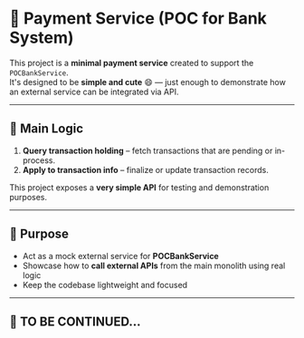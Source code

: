 # 💸 Payment Service (POC for Bank System)

This project is a **minimal payment service** created to support the `POCBankService`.  
It's designed to be **simple and cute** 😄 — just enough to demonstrate how an external service can be integrated via API.

---

## 🧠 Main Logic

1. **Query transaction holding** – fetch transactions that are pending or in-process.
2. **Apply to transaction info** – finalize or update transaction records.

This project exposes a **very simple API** for testing and demonstration purposes.

---

## 🔗 Purpose

- Act as a mock external service for **POCBankService**
- Showcase how to **call external APIs** from the main monolith using real logic
- Keep the codebase lightweight and focused

---

## 🚧 TO BE CONTINUED...
